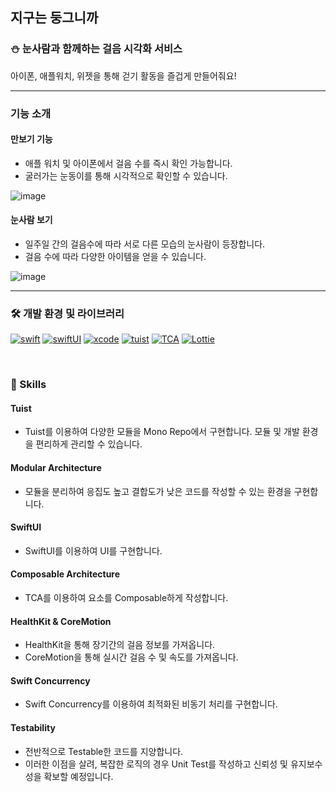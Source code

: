 ## 지구는 둥그니까

### ⛄ 눈사람과 함께하는 걸음 시각화 서비스

아이폰, 애플워치, 위젯을 통해 걷기 활동을 즐겁게 만들어줘요!

---

### 기능 소개

#### 만보기 기능
- 애플 워치 및 아이폰에서 걸음 수를 즉시 확인 가능합니다.
- 굴러가는 눈동이를 통해 시각적으로 확인할 수 있습니다. <br>

![image](https://github.com/Earth-Is-Round/Client-iOS/assets/77208067/9f00a0f6-c2cf-45d1-9fc7-abdc69e86e01)

#### 눈사람 보기

- 일주일 간의 걸음수에 따라 서로 다른 모습의 눈사람이 등장합니다.
- 걸음 수에 따라 다양한 아이템을 얻을 수 있습니다.

![image](https://github.com/Earth-Is-Round/Client-iOS/assets/77208067/2f1bc02f-319d-4867-bb6d-52c3042fe292)


---

### 🛠 개발 환경 및 라이브러리
[![swift](https://img.shields.io/badge/swift-5.8-orange)]() [![swiftUI](https://img.shields.io/badge/swift-5.8-orange)]() [![xcode](https://img.shields.io/badge/Xcode-14.2-blue)]() [![tuist](https://img.shields.io/badge/Tuist-3.16.0-purple)]() [![TCA](https://img.shields.io/badge/TCA-0.5.0-yellow)]() [![Lottie](https://img.shields.io/badge/Lottie-4.1.3-orange)]()

<br>

### 🏡 Skills

#### Tuist
- Tuist를 이용하여 다양한 모듈을 Mono Repo에서 구현합니다. 모듈 및 개발 환경을 편리하게 관리할 수 있습니다.

#### Modular Architecture
- 모듈을 분리하여 응집도 높고 결합도가 낮은 코드를 작성할 수 있는 환경을 구현합니다.

#### SwiftUI
- SwiftUI를 이용하여 UI를 구현합니다.

#### Composable Architecture
- TCA를 이용하여 요소를 Composable하게 작성합니다.

#### HealthKit & CoreMotion
- HealthKit을 통해 장기간의 걸음 정보를 가져옵니다.
- CoreMotion을 통해 실시간 걸음 수 및 속도를 가져옵니다.

#### Swift Concurrency
- Swift Concurrency를 이용하여 최적화된 비동기 처리를 구현합니다.

#### Testability
- 전반적으로 Testable한 코드를 지양합니다.
- 이러한 이점을 살려, 복잡한 로직의 경우 Unit Test를 작성하고 신뢰성 및 유지보수성을 확보할 예정입니다.

